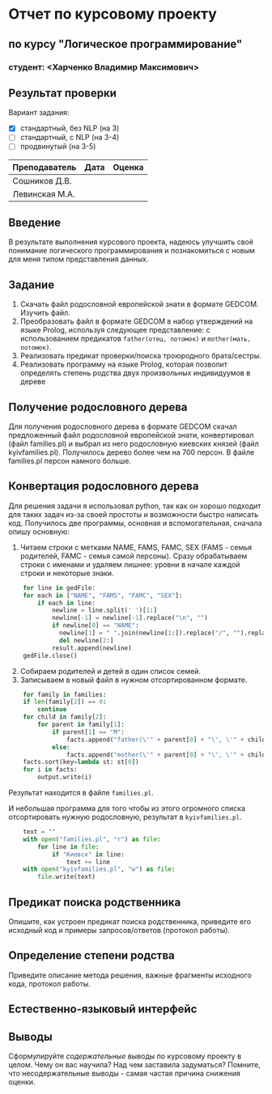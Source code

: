# Отчет по курсовому проекту
## по курсу "Логическое программирование"

### студент: <Харченко Владимир Максимович>

## Результат проверки

Вариант задания:

 - [x] стандартный, без NLP (на 3)
 - [ ] стандартный, с NLP (на 3-4)
 - [ ] продвинутый (на 3-5)
 
| Преподаватель     | Дата         |  Оценка       |
|-------------------|--------------|---------------|
| Сошников Д.В. |              |               |
| Левинская М.А.|              |               |

> 

## Введение

В результате выполнения курсового проекта, надеюсь улучшить своё понимание логического программирования и познакомиться с новым для меня типом представления данных.

## Задание

1. Скачать файл родословной европейской знати в формате GEDCOM. Изучить файл. 
2. Преобразовать файл в формате GEDCOM в набор утверждений на языке Prolog, используя следующее представление: с использованием предикатов `father(отец, потомок)` и `mother(мать, потомок)`.   
3. Реализовать предикат проверки/поиска троюродного брата/сестры.
4. Реализовать программу на языке Prolog, которая позволит определять степень родства двух произвольных индивидуумов в дереве

## Получение родословного дерева

Для получения родословного дерева в формате GEDCOM скачал предложенный файл родословной европейской знати, конвертировал (файл families.pl) и выбрал из него родословную киевских князей (файл kyivfamilies.pl). Получилось дерево более чем на 700 персон. В файле families.pl персон намного больше.

## Конвертация родословного дерева

Для решения задачи я использовал python, так как он хорошо подходит для таких задач из-за своей простоты и возможности быстро написать код.
Получилось две программы, основная и вспомогательная, сначала опишу основную:
1. Читаем строки с метками NAME, FAMS, FAMC, SEX (FAMS - семья родителей, FAMC - семья самой персоны). Сразу обрабатываем строки с именами и удаляем лишнее: уровни в начале каждой строки и некоторые знаки.
```python
    for line in gedFile:
    for each in ["NAME", "FAMS", "FAMC", "SEX"]:
        if each in line:
            newline = line.split(' ')[1:]
            newline[-1] = newline[-1].replace("\n", "")
            if newline[0] == "NAME":
              newline[1] = " ".join(newline[1:]).replace("/", "").replace("'", "")
              del newline[2:]
            result.append(newline)
    gedFile.close()
```
2. Собираем родителей и детей в один список семей.
3. Записываем в новый файл в нужном отсортированном формате.
```python
    for family in families:
    if len(family[2]) == 0:
        continue
    for child in family[2]:
        for parent in family[1]:
            if parent[1] == "M":
                facts.append("father(\'" + parent[0] + "\', \'" + child[0] + "\').\n")
            else:
                facts.append("mother(\'" + parent[0] + "\', \'" + child[0] + "\').\n")
    facts.sort(key=lambda st: st[0])
    for i in facts:
        output.write(i)
```

Результат находится в файле `families.pl`.

И небольшая программа для того чтобы из этого огромного списка отсортировать нужную родословную, результат в `kyivfamilies.pl`.
```python
    text = ""
    with open("families.pl", "r") as file:
        for line in file:
            if "Киевск" in line:
                text += line
    with open("kyivfamilies.pl", "w") as file:
        file.write(text)
```

## Предикат поиска родственника

Опишите, как устроен предикат поиска родственника, приведите его исходный код и примеры запросов/ответов (протокол работы).

## Определение степени родства

Приведите описание метода решения, важные фрагменты исходного кода, протокол работы.

## Естественно-языковый интерфейс

## Выводы

Сформулируйте *содержательные* выводы по курсовому проекту в целом. Чему он вас научила? 
Над чем заставила задуматься? Помните, что несодержательные выводы -
самая частая причина снижения оценки.
